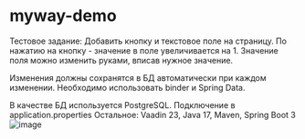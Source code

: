 # myway-demo
Тестовое задание:
Добавить кнопку и текстовое поле на страницу.
По нажатию на кнопку - значение в поле увеличивается на 1.
Значение поля можно изменить руками, вписав нужное значение.

Изменения должны сохранятся в БД автоматически при каждом изменении.
Необходимо использовать binder и Spring Data.

В качестве БД используется PostgreSQL. Подключение в application.properties
Остальное: Vaadin 23, Java 17, Maven, Spring Boot 3 
![image](https://github.com/OksanaVM/myway-demo/assets/79106047/5a336fdd-fc37-40a1-8572-ef34f9ef2cad)


